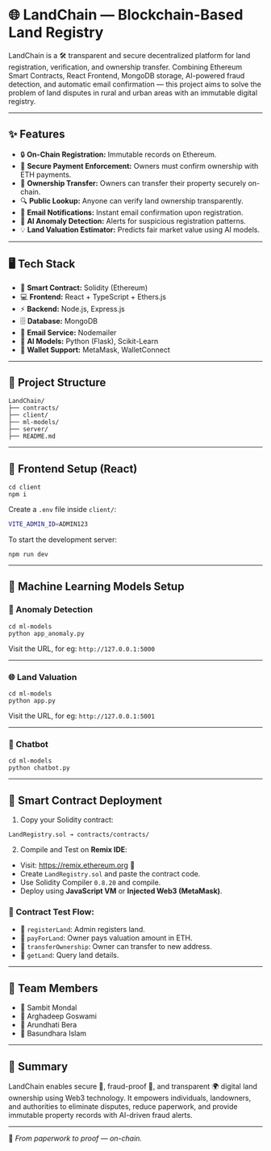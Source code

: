 # 🌐 LandChain — Blockchain-Based Land Registry

LandChain is a 🛠️ transparent and secure decentralized platform for land registration, verification, and ownership transfer. Combining Ethereum Smart Contracts, React Frontend, MongoDB storage, AI-powered fraud detection, and automatic email confirmation — this project aims to solve the problem of land disputes in rural and urban areas with an immutable digital registry.

---

## ✨ Features

- 🔒 **On-Chain Registration:** Immutable records on Ethereum.
- 💸 **Secure Payment Enforcement:** Owners must confirm ownership with ETH payments.
- 🔁 **Ownership Transfer:** Owners can transfer their property securely on-chain.
- 🔍 **Public Lookup:** Anyone can verify land ownership transparently.
- 📧 **Email Notifications:** Instant email confirmation upon registration.
- 🤖 **AI Anomaly Detection:** Alerts for suspicious registration patterns.
- 💡 **Land Valuation Estimator:** Predicts fair market value using AI models.

---

## 🖥️ Tech Stack

- 💎 **Smart Contract:** Solidity (Ethereum)
- 💻 **Frontend:** React + TypeScript + Ethers.js
- ⚡ **Backend:** Node.js, Express.js
- 🗄️ **Database:** MongoDB
- 📩 **Email Service:** Nodemailer
- 🧠 **AI Models:** Python (Flask), Scikit-Learn
- 🔐 **Wallet Support:** MetaMask, WalletConnect

---

## 🔹 Project Structure

```
LandChain/
├── contracts/
├── client/
├── ml-models/
├── server/
├── README.md
```

---

## 🚀 Frontend Setup (React)

```
cd client
npm i
```

Create a `.env` file inside `client/`:
```bash
VITE_ADMIN_ID=ADMIN123
```

To start the development server:
```
npm run dev
```

---

## 🤖 Machine Learning Models Setup

### 🤔 Anomaly Detection
```
cd ml-models
python app_anomaly.py
```
Visit the URL, for eg: `http://127.0.0.1:5000`

---

### 🌐 Land Valuation
```
cd ml-models
python app.py
```
Visit the URL, for eg: `http://127.0.0.1:5001`

---

### 🤖 Chatbot
```
cd ml-models
python chatbot.py
```

---

## 🚜 Smart Contract Deployment

1. Copy your Solidity contract:
```
LandRegistry.sol ➔ contracts/contracts/
```

2. Compile and Test on **Remix IDE**:
- Visit: https://remix.ethereum.org 🚀
- Create `LandRegistry.sol` and paste the contract code.
- Use Solidity Compiler `0.8.20` and compile.
- Deploy using **JavaScript VM** or **Injected Web3 (MetaMask)**.

### 🔬 Contract Test Flow:
- 📄 `registerLand`: Admin registers land.
- 💸 `payForLand`: Owner pays valuation amount in ETH.
- 🚓 `transferOwnership`: Owner can transfer to new address.
- 👀 `getLand`: Query land details.

---

## 👥 Team Members
- 🔵 Sambit Mondal
- 🔹 Arghadeep Goswami
- 🔸 Arundhati Bera
- 🔸 Basundhara Islam

---

## 📢 Summary
LandChain enables secure 🔐, fraud-proof 🚧, and transparent 🌍 digital land ownership using Web3 technology. It empowers individuals, landowners, and authorities to eliminate disputes, reduce paperwork, and provide immutable property records with AI-driven fraud alerts.

---
🚀 *From paperwork to proof — on-chain.*
